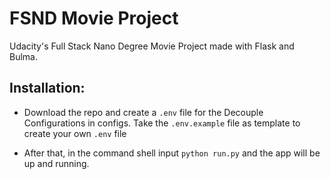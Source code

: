# FSND Movie Project

Udacity's Full Stack Nano Degree Movie Project made with Flask and Bulma. 


## Installation:

* Download the repo and create a `.env` file for the Decouple Configurations in configs. Take the `.env.example` file as
template to create your own `.env` file

* After that, in the command shell input `python run.py` and the app will be up and running.
